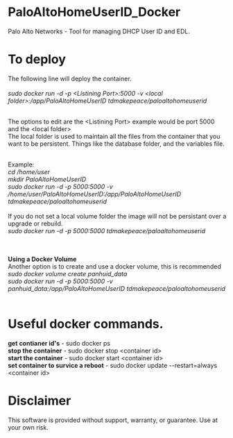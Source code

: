# PaloAltoHomeUserID_Docker
Palo Alto Networks - Tool for managing DHCP User ID and EDL.

# To deploy
The following line will deploy the container.<br><br>
_sudo docker run -d -p \<Listining Port\>:5000 -v \<local folder\>:/app/PaloAltoHomeUserID tdmakepeace/paloaltohomeuserid_<br><br>

The options to edit are the \<Listining Port\> example would be port 5000 and the \<local folder\> <br>
The local folder is used to maintain all the files from the container that you want to be persistent. 
Things like the database folder, and the variables file.<br><br>

Example: <br>
_cd /home/user_<br>
_mkdir PaloAltoHomeUserID_<br>
_sudo docker run -d -p 5000:5000 -v /home/user/PaloAltoHomeUserID:/app/PaloAltoHomeUserID tdmakepeace/paloaltohomeuserid_<br>
<br>
If you do not set a local volume folder the image will not be persistant over a upgrade or rebuild.<br>
_sudo docker run -d -p 5000:5000 tdmakepeace/paloaltohomeuserid_<br>

<br><br>
**Using a Docker Volume** <br>
Another option is to create and use a docker volume, this is recommended<br>
_sudo docker volume create panhuid_data_<br>
_sudo docker run -d -p 5000:5000 -v panhuid_data:/app/PaloAltoHomeUserID tdmakepeace/paloaltohomeuserid_<br>
<br>

# Useful docker commands.

**get contianer id's**  - sudo docker ps<br>
**stop the container** - sudo docker stop \<container id\><br>
**start the container** - sudo docker start \<container id\><br>
**set container to survice a reboot** - sudo docker update --restart=always \<container id\><br>


# Disclaimer
This software is provided without support, warranty, or guarantee. Use at your own risk.
